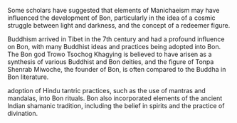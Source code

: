 Some scholars have suggested that elements of Manichaeism may have influenced the development of Bon, particularly in the idea of a cosmic struggle between light and darkness, and the concept of a redeemer figure.

Buddhism arrived in Tibet in the 7th century and had a profound influence on Bon, with many Buddhist ideas and practices being adopted into Bon. The Bon god Trowo Tsochog Khagying is believed to have arisen as a synthesis of various Buddhist and Bon deities, and the figure of Tonpa Shenrab Miwoche, the founder of Bon, is often compared to the Buddha in Bon literature.

adoption of Hindu tantric practices, such as the use of mantras and mandalas, into Bon rituals. Bon also incorporated elements of the ancient Indian shamanic tradition, including the belief in spirits and the practice of divination.